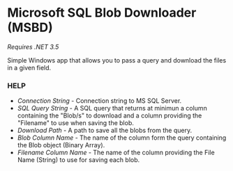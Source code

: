 # Microsoft SQL Blob Downloader (MSBD)
*Requires .NET 3.5*

Simple Windows app that allows you to pass a query and download the files in a given field.

### HELP
* *Connection String* - Connection string to MS SQL Server.
* *SQL Query String* - A SQL query that returns at minimun a column containing the "Blob/s" to download and a column providing the "Filename" to use when saving the blob.
* *Download Path* - A path to save all the blobs from the query.
* *Blob Column Name* - The name of the column form the query containing the Blob object (Binary Array).
* *Filename Column Name* - The name of the column providing the File Name (String) to use for saving each blob.
